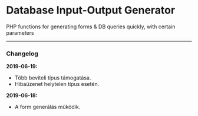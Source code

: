 # Database Input-Output Generator
PHP functions for generating forms & DB queries quickly, with certain parameters
* * *
### Changelog
**2019-06-19:** 
- Több beviteli típus támogatása.
- Hibaüzenet helytelen típus esetén.

**2019-06-18:** 
- A form generálás működik.
